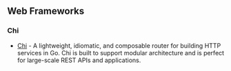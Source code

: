 ## Web Frameworks

### Chi
- [Chi](https://github.com/go-chi/chi) - A lightweight, idiomatic, and composable router for building HTTP services in Go. Chi is built to support modular architecture and is perfect for large-scale REST APIs and applications.

